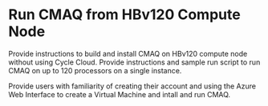 # Run CMAQ from HBv120 Compute Node

Provide instructions to build and install CMAQ on HBv120 compute node without using Cycle Cloud.
Provide instructions and sample run script to run CMAQ on up to 120 processors on a single instance.

Provide users with familiarity of creating their account and using the Azure Web Interface to create a Virtual Machine and intall and run CMAQ.
